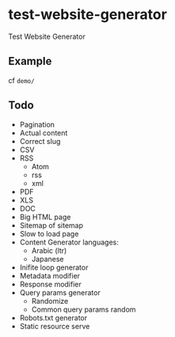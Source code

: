 # test-website-generator

Test Website Generator

## Example

cf `demo/`

## Todo

- Pagination
- Actual content
- Correct slug
- CSV
- RSS
  - Atom
  - rss
  - xml
- PDF
- XLS
- DOC
- Big HTML page
- Sitemap of sitemap
- Slow to load page
- Content Generator languages:
  - Arabic (ltr)
  - Japanese
- Inifite loop generator
- Metadata modifier
- Response modifier
- Query params generator
  - Randomize
  - Common query params random
- Robots.txt generator
- Static resource serve
